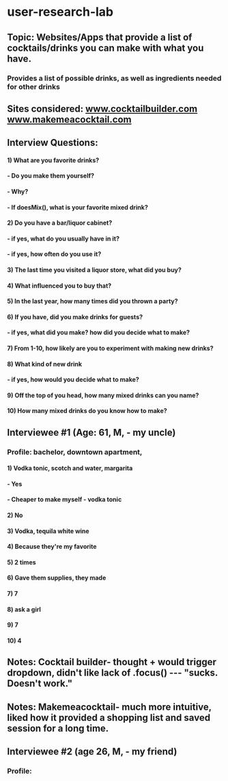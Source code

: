 # user-research-lab

## Topic: Websites/Apps that provide a list of cocktails/drinks you can make with what you have.
### Provides a list of possible drinks, as well as ingredients needed for other drinks

## Sites considered: www.cocktailbuilder.com www.makemeacocktail.com

## Interview Questions:

#### 1) What are you favorite drinks?
#### - Do you make them yourself?
#### - Why?
#### - If doesMix(), what is your favorite mixed drink?
#### 2) Do you have a bar/liquor cabinet?
#### - if yes, what do you usually have in it?
#### - if yes, how often do you use it?
#### 3) The last time you visited a liquor store, what did you buy?
#### 4) What influenced you to buy that?
#### 5) In the last year, how many times did you thrown a party?
#### 6) If you have, did you make drinks for guests?
#### - if yes, what did you make? how did you decide what to make?
#### 7) From 1-10, how likely are you to experiment with making new drinks?
#### 8) What kind of new drink
#### - if yes, how would you decide what to make?
#### 9) Off the top of you head, how many mixed drinks can you name?
#### 10) How many mixed drinks do you know how to make?

## Interviewee #1 (Age: 61, M, - my uncle)
### Profile: bachelor, downtown apartment,
#### 1) Vodka tonic, scotch and water, margarita
#### - Yes
#### - Cheaper to make myself - vodka tonic
#### 2) No
#### 3) Vodka, tequila white wine
#### 4) Because they're my favorite
#### 5) 2 times
#### 6) Gave them supplies, they made
#### 7) 7
#### 8) ask a girl
#### 9) 7
#### 10) 4

## Notes: Cocktail builder- thought + would trigger dropdown, didn't like lack of .focus() --- "sucks. Doesn't work."
## Notes: Makemeacocktail- much more intuitive, liked how it provided a shopping list and saved session for a long time.


## Interviewee #2 (age 26, M, - my friend)
### Profile: 
